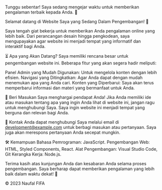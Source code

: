 Tunggu sebentar! Saya sedang mengejar waktu untuk memberikan pengalaman terbaik kepada Anda. 🚀

Selamat datang di Website Saya yang Sedang Dalam Pengembangan! 🌟

Saya tengah giat bekerja untuk memberikan Anda pengalaman online yang lebih baik. Dari perancangan desain hingga pengkodean, saya mengupayakan agar website ini menjadi tempat yang informatif dan interaktif bagi Anda.

⏳ Apa yang Akan Datang?
Saya memiliki rencana besar untuk pengembangan website ini. Beberapa fitur yang akan segera hadir meliputi:

Panel Admin yang Mudah Digunakan: Untuk mengelola konten dengan lebih efisien.
Navigasi yang Ditingkatkan: Agar Anda dapat dengan mudah menemukan apa yang Anda cari.
Konten yang Diperbarui: Saya akan terus memperbarui informasi dan materi yang bermanfaat untuk Anda.

💬 Beri Masukan
Saya menghargai pendapat Anda! Jika Anda memiliki ide atau masukan tentang apa yang ingin Anda lihat di website ini, jangan ragu untuk menghubungi Saya. Saya ingin website ini menjadi tempat yang berguna dan relevan bagi Anda.

📧 Kontak
Anda dapat menghubungi Saya melalui email di development@example.com untuk berbagi masukan atau pertanyaan. Saya juga akan merespons pertanyaan Anda secepat mungkin.

🛠️ Kemampuan
Bahasa Pemrograman: JavaScript.
Pengembangan Web: HTML, Styled Components, React.
Alat Pengembangan: Visual Studio Code, Git
Kerangka Kerja: Node.js.

Terima kasih atas kunjungan Anda dan kesabaran Anda selama proses pengembangan. Saya berharap dapat memberikan pengalaman yang lebih baik dalam waktu dekat! 🙌

© 2023 Naufal FIFA

